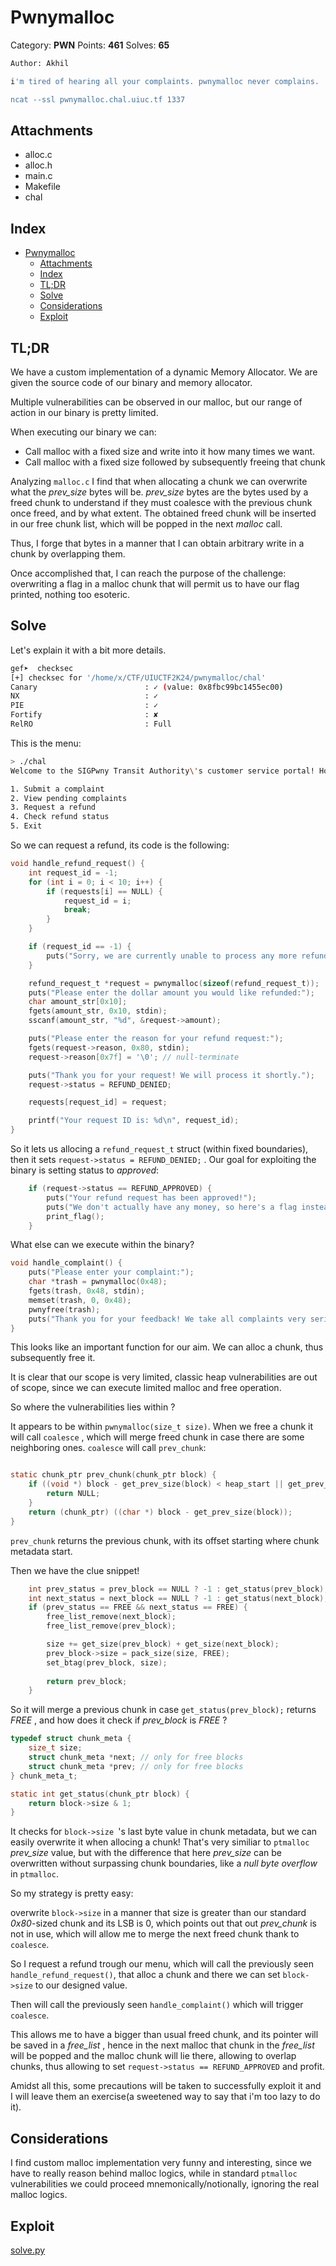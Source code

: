 # Pwnymalloc

Category: **PWN**
Points: **461**
Solves: **65**


```sh
Author: Akhil

i'm tired of hearing all your complaints. pwnymalloc never complains.

ncat --ssl pwnymalloc.chal.uiuc.tf 1337
```

## Attachments

- alloc.c
- alloc.h
- main.c
- Makefile
- chal

## Index

- [Pwnymalloc](#pwnymalloc)
  - [Attachments](#attachments)
  - [Index](#index)
  - [TL;DR](#tldr)
  - [Solve](#solve)
  - [Considerations](#considerations)
  - [Exploit](#exploit)

## TL;DR

We have a custom implementation of a dynamic Memory Allocator. We are given the source code of our binary and memory allocator.

Multiple vulnerabilities can be observed in our malloc, but our range of action in our binary is pretty limited.

When executing our binary we can:

- Call malloc with a fixed size and write into it how many times we want.
- Call malloc with a fixed size followed by subsequently freeing that chunk

Analyzing `malloc.c` I find that when allocating a chunk we can overwrite what the *prev_size* bytes will be. *prev_size* bytes are the bytes used by a freed chunk to understand if they must coalesce with the previous chunk once freed, and by what extent. The obtained freed chunk will be inserted in our free chunk list, which will be popped in the next *malloc* call.

Thus, I forge that bytes in a manner that I can obtain arbitrary write in a chunk by overlapping them.

Once accomplished that, I can reach the purpose of the challenge: overwriting a flag in a malloc chunk that will permit us to have our flag printed, nothing too esoteric.

 

## Solve

Let's explain it with a bit more details.

```sh
gef➤  checksec
[+] checksec for '/home/x/CTF/UIUCTF2K24/pwnymalloc/chal'
Canary                        : ✓ (value: 0x8fbc99bc1455ec00)
NX                            : ✓ 
PIE                           : ✓ 
Fortify                       : ✘ 
RelRO                         : Full

```

This is the menu:

```sh
> ./chal
Welcome to the SIGPwny Transit Authority\'s customer service portal! How may we help you today>

1. Submit a complaint
2. View pending complaints
3. Request a refund
4. Check refund status
5. Exit

```

So we can request a refund, its code is the following:

```c
void handle_refund_request() {
    int request_id = -1;
    for (int i = 0; i < 10; i++) {
        if (requests[i] == NULL) {
            request_id = i;
            break;
        }
    }

    if (request_id == -1) {
        puts("Sorry, we are currently unable to process any more refund requests.");
    }

    refund_request_t *request = pwnymalloc(sizeof(refund_request_t));
    puts("Please enter the dollar amount you would like refunded:");
    char amount_str[0x10];
    fgets(amount_str, 0x10, stdin);
    sscanf(amount_str, "%d", &request->amount);

    puts("Please enter the reason for your refund request:");
    fgets(request->reason, 0x80, stdin);
    request->reason[0x7f] = '\0'; // null-terminate

    puts("Thank you for your request! We will process it shortly.");
    request->status = REFUND_DENIED;

    requests[request_id] = request;

    printf("Your request ID is: %d\n", request_id);
}
```

So it lets us allocing a `refund_request_t` struct (within fixed boundaries), then it sets `request->status = REFUND_DENIED;` . Our goal for exploiting the binary is setting status to *approved*:



```c 
    if (request->status == REFUND_APPROVED) {
        puts("Your refund request has been approved!");
        puts("We don't actually have any money, so here's a flag instead:");
        print_flag();
    } 
```

What else can we execute within the binary?

```c
void handle_complaint() {
    puts("Please enter your complaint:");
    char *trash = pwnymalloc(0x48);
    fgets(trash, 0x48, stdin);
    memset(trash, 0, 0x48);
    pwnyfree(trash);
    puts("Thank you for your feedback! We take all complaints very seriously.");
}
```

This looks like an important function for our aim. We can alloc a chunk, thus subsequently free it. 



It is clear that our scope is very limited, classic heap vulnerabilities are out of scope, since we can execute limited malloc and free operation.

So where the vulnerabilities lies within ?

It appears to be within `pwnymalloc(size_t size)`. When we free a chunk it will call `coalesce` , which will merge freed chunk in case there are some neighboring ones. `coalesce` will call `prev_chunk`:

```c

static chunk_ptr prev_chunk(chunk_ptr block) {
    if ((void *) block - get_prev_size(block) < heap_start || get_prev_size(block) == 0) {
        return NULL;
    }
    return (chunk_ptr) ((char *) block - get_prev_size(block));
}
```

`prev_chunk` returns the previous chunk, with its offset starting where chunk metadata start.

Then we have the clue snippet!

```c
    int prev_status = prev_block == NULL ? -1 : get_status(prev_block);
    int next_status = next_block == NULL ? -1 : get_status(next_block);
    if (prev_status == FREE && next_status == FREE) {
        free_list_remove(next_block);
        free_list_remove(prev_block);

        size += get_size(prev_block) + get_size(next_block);
        prev_block->size = pack_size(size, FREE);
        set_btag(prev_block, size);
        
        return prev_block;
    } 
```

So it will merge a previous chunk in case `get_status(prev_block);` returns *FREE* , and how does it check if *prev_block* is *FREE* ?

```c
typedef struct chunk_meta {
    size_t size;
    struct chunk_meta *next; // only for free blocks
    struct chunk_meta *prev; // only for free blocks
} chunk_meta_t;

static int get_status(chunk_ptr block) {
    return block->size & 1;
}

```

It checks for `block->size `'s last byte value in chunk metadata, but we can easily overwrite it when allocing a chunk! That's very similiar to `ptmalloc` *prev_size* value, but with the difference that here *prev_size* can be overwritten without surpassing chunk boundaries, like a *null byte overflow* in `ptmalloc`.

So my strategy is pretty easy: 

overwrite  `block->size` in a manner that size is greater than our standard *0x80*-sized chunk and its LSB is 0, which points out that out *prev_chunk* is not in use, which will allow me to merge the next freed chunk thank to `coalesce`. 

So I request a refund trough our menu, which will call the previously seen `handle_refund_request()`, that alloc a chunk and there we can set `block->size` to our designed value.

Then will call the previously seen `handle_complaint()` which will trigger `coalesce`.

This allows me to have a bigger than usual freed chunk, and its pointer will be saved in a *free_list* , hence in the next malloc that chunk in the *free_list* will be popped and the malloc chunk will lie there, allowing to overlap chunks, thus allowing to set `request->status == REFUND_APPROVED`  and profit.

Amidst all this, some precautions will be taken to successfully exploit it and I will leave them an exercise(a sweetened way to say that i'm too lazy to do it).


## Considerations

I find custom malloc implementation very funny and interesting, since we have to really reason behind malloc logics, while in standard `ptmalloc` vulnerabilities we could proceed mnemonically/notionally, ignoring the real malloc logics. 

## Exploit

[solve.py](solve.py)
